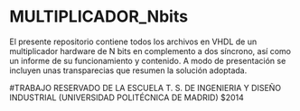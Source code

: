 MULTIPLICADOR_Nbits
===================
El presente repositorio contiene todos los archivos en VHDL de un multiplicador hardware de N bits
en complemento a dos síncrono, así como un informe de su funcionamiento y contenido.
A modo de presentación se incluyen unas transparecias que resumen la solución adoptada.

#TRABAJO RESERVADO DE LA ESCUELA T. S. DE INGENIERIA Y DISEÑO INDUSTRIAL (UNIVERSIDAD POLITÉCNICA DE MADRID)
$2014
